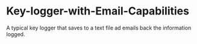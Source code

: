 # Key-logger-with-Email-Capabilities
A typical key logger that saves to a text file ad emails back the information logged.

